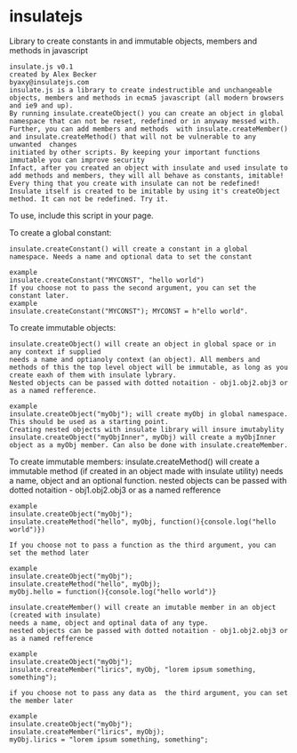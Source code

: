 insulatejs
==========

Library to create constants in and immutable objects, members and methods in javascript

	insulate.js v0.1
	created by Alex Becker
	byaxy@insulatejs.com
	insulate.js is a library to create indestructible and unchangeable objects, members and methods in ecma5 javascript (all modern browsers and ie9 and up).
	By running insulate.createObject() you can create an object in global namespace that can not be reset, redefined or in anyway messed with.
	Further, you can add members and methods  with insulate.createMember() and insulate.createMethod() that will not be vulnerable to any unwanted	changes
	initiated by other scripts. By keeping your important functions immutable you can improve security
	Infact, after you created an object with insulate and used insulate to add methods and members, they will all behave as constants, imitable!
	Every thing that you create with insulate can not be redefined!
	Insulate itself is created to be imitable by using it's createObject method. It can not be redefined. Try it.

To use, include this script in your page.

To create a global constant:

	insulate.createConstant() will create a constant in a global namespace. Needs a name and optional data to set the constant
	
	example 
	insulate.createConstant("MYCONST", "hello world")
	If you choose not to pass the second argument, you can set the constant later.
	example
	insulate.createConstant("MYCONST"); MYCONST = h"ello world".

To create immutable objects:
	
	insulate.createObject() will create an object in global space or in any context if supplied
	needs a name and optianoly context (an object). All members and methods of this the top level object will be immutable, as long as you create eaxh of them with insulate lybrary. 
	Nested objects can be passed with dotted notaition - obj1.obj2.obj3 or as a named refference.

	example 
	insulate.createObject("myObj"); will create myObj in global namespace. This should be used as a starting point. 
	Creating nested objects with insulate library will insure imutabylity
	insulate.createObject("myObjInner", myObj) will create a myObjInner object as a myObj member. Can also be done with insulate.createMember.
	
To create immutable members:
	insulate.createMethod() will create a immutable  method (if created in an object made with insulate utility) 
	needs a name, object and an optional function.
	nested objects can be passed with dotted notaition - obj1.obj2.obj3 or as a named refference

	
	example
	insulate.createObject("myObj"); 
	insulate.createMethod("hello", myObj, function(){console.log("hello world")})
	
	If you choose not to pass a function as the third argument, you can set the method later

	example
	insulate.createObject("myObj"); 
	insulate.createMethod("hello", myObj);
	myObj.hello = function(){console.log("hello world")}	

	insulate.createMember() will create an imutable member in an object (created with insulate)
	needs a name, object and optinal data of any type. 
	nested objects can be passed with dotted notaition - obj1.obj2.obj3 or as a named refference

	example 
	insulate.createObject("myObj");
	insulate.createMember("lirics", myObj, "lorem ipsum something, something");

	if you choose not to pass any data as  the third argument, you can set the member later

	example
	insulate.createObject("myObj");
	insulate.createMember("lirics", myObj);
	myObj.lirics = "lorem ipsum something, something";
